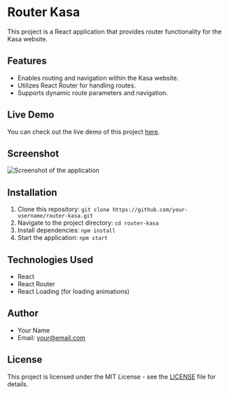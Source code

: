 # Router Kasa

This project is a React application that provides router functionality for the Kasa website.

## Features

- Enables routing and navigation within the Kasa website.
- Utilizes React Router for handling routes.
- Supports dynamic route parameters and navigation.

## Live Demo

You can check out the live demo of this project [here](https://immo-0r0m.onrender.com/).

## Screenshot

![Screenshot of the application](screenshot.png)

## Installation

1. Clone this repository: `git clone https://github.com/your-username/router-kasa.git`
2. Navigate to the project directory: `cd router-kasa`
3. Install dependencies: `npm install`
4. Start the application: `npm start`

## Technologies Used

- React
- React Router
- React Loading (for loading animations)

## Author

- Your Name
- Email: your@email.com

## License

This project is licensed under the MIT License - see the [LICENSE](LICENSE) file for details.
